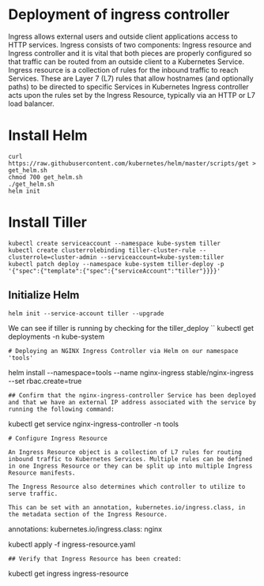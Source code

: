 # Deployment of ingress controller 

Ingress allows external users and outside client applications access to HTTP services. Ingress consists of two components: 
Ingress resource and Ingress controller and it is vital that both pieces are properly configured so that traffic can be routed from an outside client to a Kubernetes Service.
	Ingress resource is a collection of rules for the inbound traffic to reach Services. These are Layer 7 (L7) rules that allow hostnames (and optionally paths) to be directed to specific Services in Kubernetes
	Ingress controller acts upon the rules set by the Ingress Resource, typically via an HTTP or L7 load balancer.

# Install Helm
```
curl https://raw.githubusercontent.com/kubernetes/helm/master/scripts/get > get_helm.sh
chmod 700 get_helm.sh
./get_helm.sh
helm init
```
# Install Tiller
```
kubectl create serviceaccount --namespace kube-system tiller
kubectl create clusterrolebinding tiller-cluster-rule --clusterrole=cluster-admin --serviceaccount=kube-system:tiller
kubectl patch deploy --namespace kube-system tiller-deploy -p '{"spec":{"template":{"spec":{"serviceAccount":"tiller"}}}}'
```
## Initialize Helm
```
helm init --service-account tiller --upgrade
```
We can see if tiller is running by checking for the tiller_deploy
``
kubectl get deployments -n kube-system
```
# Deploying an NGINX Ingress Controller via Helm on our namespace 'tools'
```
helm install --namespace=tools --name nginx-ingress stable/nginx-ingress --set rbac.create=true 
```
## Confirm that the nginx-ingress-controller Service has been deployed and that we have an external IP address associated with the service by running the following command:
```
kubectl get service nginx-ingress-controller -n tools
```
# Configure Ingress Resource

An Ingress Resource object is a collection of L7 rules for routing inbound traffic to Kubernetes Services. Multiple rules can be defined in one Ingress Resource or they can be split up into multiple Ingress Resource manifests.

The Ingress Resource also determines which controller to utilize to serve traffic.

This can be set with an annotation, kubernetes.io/ingress.class, in the metadata section of the Ingress Resource.
```
annotations: kubernetes.io/ingress.class: nginx

kubectl apply -f ingress-resource.yaml
```
## Verify that Ingress Resource has been created:
```
kubectl get ingress ingress-resource
```

